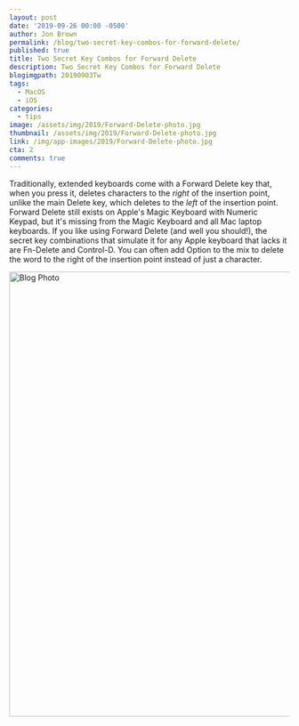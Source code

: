 ```yaml
---
layout: post
date: '2019-09-26 00:00 -0500'
author: Jon Brown
permalink: /blog/two-secret-key-combos-for-forward-delete/
published: true
title: Two Secret Key Combos for Forward Delete
description: Two Secret Key Combos for Forward Delete
blogimgpath: 20190903Tw
tags:
  - MacOS
  - iOS
categories:
  - tips
image: /assets/img/2019/Forward-Delete-photo.jpg
thumbnail: /assets/img/2019/Forward-Delete-photo.jpg
link: /img/app-images/2019/Forward-Delete-photo.jpg
cta: 2
comments: true
---
```

Traditionally, extended keyboards come with a Forward Delete key that,
when you press it, deletes characters to the *right* of the insertion
point, unlike the main Delete key, which deletes to the *left* of the
insertion point. Forward Delete still exists on Apple's Magic Keyboard
with Numeric Keypad, but it's missing from the Magic Keyboard and all
Mac laptop keyboards. If you like using Forward Delete (and well you
should!), the secret key combinations that simulate it for any Apple
keyboard that lacks it are Fn-Delete and Control-D. You can often add
Option to the mix to delete the word to the right of the insertion point
instead of just a character.

<img alt="Blog Photo" src="{{ site.site_cdn }}/assets/img/blog/2019/20190903Tw/image2.jpg" class="img-fluid rounded m-2" width="800" />